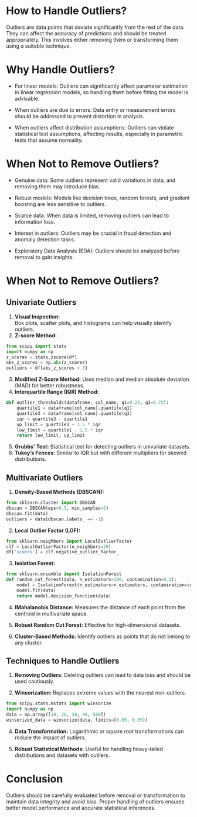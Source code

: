 # How to Handle Outliers?

Outliers are data points that deviate significantly from the rest of the data. They can affect the accuracy of predictions and should be treated appropriately. This involves either removing them or transforming them using a suitable technique.

# Why Handle Outliers?

- For linear models: Outliers can significantly affect parameter estimation in linear regression models, so handling them before fitting the model is advisable.

- When outliers are due to errors: Data entry or measurement errors should be addressed to prevent distortion in analysis.

- When outliers affect distribution assumptions: Outliers can violate statistical test assumptions, affecting results, especially in parametric tests that assume normality.

# When Not to Remove Outliers?

- Genuine data: Some outliers represent valid variations in data, and removing them may introduce bias.

- Robust models: Models like decision trees, random forests, and gradient boosting are less sensitive to outliers.

- Scarce data: When data is limited, removing outliers can lead to information loss.

- Interest in outliers: Outliers may be crucial in fraud detection and anomaly detection tasks.

- Exploratory Data Analysis (EDA): Outliers should be analyzed before removal to gain insights.

# When Not to Remove Outliers?

## Univariate Outliers
1. **Visual Inspection:**  
    Box plots, scatter plots, and histograms can help visually identify outliers.
2. **Z-score Method:**
```python
from scipy import stats
import numpy as np
z_scores = stats.zscore(df)
abs_z_scores = np.abs(z_scores)
outliers = df[abs_z_scores > 3]
```
3. **Modified Z-Score Method:**
Uses median and median absolute deviation (MAD) for better robustness.
4. **Interquartile Range (IQR) Method:**
```python
def outlier_thresholds(dataframe, col_name, q1=0.25, q3=0.75):
    quartile1 = dataframe[col_name].quantile(q1)
    quartile3 = dataframe[col_name].quantile(q3)
    iqr = quartile3 - quartile1
    up_limit = quartile3 + 1.5 * iqr
    low_limit = quartile1 - 1.5 * iqr
    return low_limit, up_limit
```
5. **Grubbs' Test:**
Statistical test for detecting outliers in univariate datasets.
6. **Tukey’s Fences:**
Similar to IQR but with different multipliers for skewed distributions.
## Multivariate  Outliers 
1. **Density-Based Methods (DBSCAN):** 
```python
from sklearn.cluster import DBSCAN
dbscan = DBSCAN(eps=0.5, min_samples=5)
dbscan.fit(data)
outliers = data[dbscan.labels_ == -1]
```
2. **Local Outlier Factor (LOF):**
```python
from sklearn.neighbors import LocalOutlierFactor
clf = LocalOutlierFactor(n_neighbors=20)
df['scores'] = clf.negative_outlier_factor_
```
3. **Isolation Forest:**
```python
from sklearn.ensemble import IsolationForest
def random_cut_forest(data, n_estimators=100, contamination=0.1):
    model = IsolationForest(n_estimators=n_estimators, contamination=contamination)
    model.fit(data)
    return model.decision_function(data)
```

4. **IMahalanobis Distance:** Measures the distance of each point from the centroid in multivariate space.

5. **Robust Random Cut Forest:** Effective for high-dimensional datasets.

6. **Cluster-Based Methods:** Identify outliers as points that do not belong to any cluster.

## Techniques to Handle Outliers

1. **Removing Outliers:** Deleting outliers can lead to data loss and should be used cautiously.

2. **Winsorization:** Replaces extreme values with the nearest non-outliers.
```python
from scipy.stats.mstats import winsorize
import numpy as np
data = np.array([10, 20, 30, 40, 500])
winsorized_data = winsorize(data, limits=[0.05, 0.05])
```

4. **Data Transformation:** Logarithmic or square root transformations can reduce the impact of outliers.

5. **Robust Statistical Methods:** Useful for handling heavy-tailed distributions and datasets with outliers.

# Conclusion

Outliers should be carefully evaluated before removal or transformation to maintain data integrity and avoid bias. Proper handling of outliers ensures better model performance and accurate statistical inferences.

